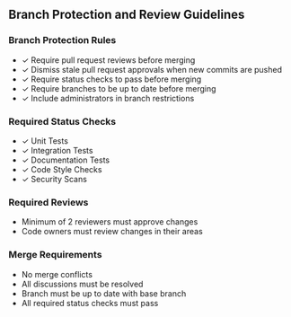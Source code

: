 ## Branch Protection and Review Guidelines

### Branch Protection Rules

- ✓ Require pull request reviews before merging
- ✓ Dismiss stale pull request approvals when new commits are pushed
- ✓ Require status checks to pass before merging
- ✓ Require branches to be up to date before merging
- ✓ Include administrators in branch restrictions

### Required Status Checks

- ✓ Unit Tests
- ✓ Integration Tests
- ✓ Documentation Tests
- ✓ Code Style Checks
- ✓ Security Scans

### Required Reviews

- Minimum of 2 reviewers must approve changes
- Code owners must review changes in their areas

### Merge Requirements

- No merge conflicts
- All discussions must be resolved
- Branch must be up to date with base branch
- All required status checks must pass
